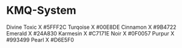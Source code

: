 # KMQ-System

Divine
Toxic X #5FFF2C
Turqoise X  #00E8DE
Cinnamon X  #9B4722
Emerald X #24A830
Karmesin X #C7171E
Noir X #0F0057
Purpur X #993499
Pearl X #D6E5F0
